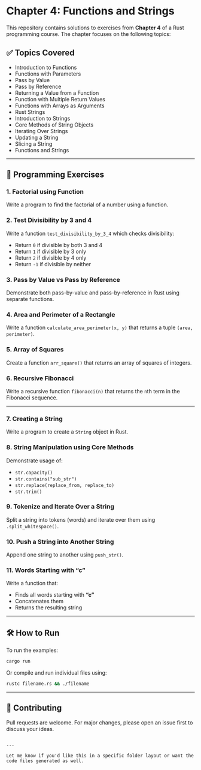 # Chapter 4: Functions and Strings

This repository contains solutions to exercises from **Chapter 4** of a Rust programming course. The chapter focuses on the following topics:

## ✅ Topics Covered

- Introduction to Functions
- Functions with Parameters
- Pass by Value
- Pass by Reference
- Returning a Value from a Function
- Function with Multiple Return Values
- Functions with Arrays as Arguments
- Rust Strings
- Introduction to Strings
- Core Methods of String Objects
- Iterating Over Strings
- Updating a String
- Slicing a String
- Functions and Strings

---

## 🧠 Programming Exercises

### 1. Factorial using Function
Write a program to find the factorial of a number using a function.

### 2. Test Divisibility by 3 and 4
Write a function `test_divisibility_by_3_4` which checks divisibility:
- Return `0` if divisible by both 3 and 4
- Return `1` if divisible by 3 only
- Return `2` if divisible by 4 only
- Return `-1` if divisible by neither

### 3. Pass by Value vs Pass by Reference
Demonstrate both pass-by-value and pass-by-reference in Rust using separate functions.

### 4. Area and Perimeter of a Rectangle
Write a function `calculate_area_perimeter(x, y)` that returns a tuple `(area, perimeter)`.

### 5. Array of Squares
Create a function `arr_square()` that returns an array of squares of integers.

### 6. Recursive Fibonacci
Write a recursive function `fibonacci(n)` that returns the `n`th term in the Fibonacci sequence.

---

### 7. Creating a String
Write a program to create a `String` object in Rust.

### 8. String Manipulation using Core Methods
Demonstrate usage of:
- `str.capacity()`
- `str.contains("sub_str")`
- `str.replace(replace_from, replace_to)`
- `str.trim()`

### 9. Tokenize and Iterate Over a String
Split a string into tokens (words) and iterate over them using `.split_whitespace()`.

### 10. Push a String into Another String
Append one string to another using `push_str()`.

### 11. Words Starting with “c”
Write a function that:
- Finds all words starting with **“c”**
- Concatenates them
- Returns the resulting string

---

## 🛠 How to Run

To run the examples:

```bash
cargo run
````

Or compile and run individual files using:

```bash
rustc filename.rs && ./filename
```

---

## 🤝 Contributing

Pull requests are welcome. For major changes, please open an issue first to discuss your ideas.

```

---

Let me know if you'd like this in a specific folder layout or want the code files generated as well.
```
